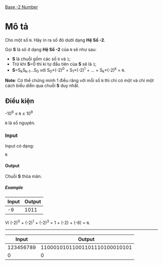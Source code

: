 [Base -2 Number](https://atcoder.jp/contests/ABC105/tasks/abc105_c)

# Mô tả
Cho một số `N`. Hãy in ra số đó dưới dạng **Hệ Số -2**.

Gọi **S** là sô ở dạng **Hệ Số -2** của `N` sẽ như sau:
- **S** là chuỗi gồm các số `0` và `1`;
- Trừ khi **S**=0 thì kí tự đầu tiên của **S** sẽ là `1`;
- **S**=S<sub>k</sub>S<sub>k-1</sub>...S<sub>0</sub> với S<sub>0</sub>×(-2)<sup>0</sup> + S<sub>1</sub>×(-2)<sup>1</sup> + ... + S<sub>k</sub>×(-2)<sup>k</sup> = `N`.

**Note**: Có thể chứng minh 1 điều răng với mỗi số `N` thì chỉ có một và chỉ một cách biểu diễn qua chuỗi **S** duy nhất.
## Điều kiện
-10<sup>9</sup> ≤ `N` ≤ 10<sup>9</sup>

`N` là số nguyên.

### Input 
Input có dạng: 
```
N
```

#### Output
Chuỗi **S** thỏa mãn.

##### Example
|Input|Output|
|-|-|
|-9|1011|

Vì (-2)<sup>0</sup> + (-2)<sup>1</sup> + (-2)<sup>3</sup> = 1 + (-2) + (-8) = `N`.

---------------------------------------

|Input|Output|
|-|-|
|123456789|11000101011001101110100010101|
|0|0|
